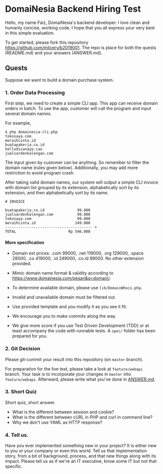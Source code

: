 # DomaiNesia Backend Hiring Test
Hello, my name Faiz, DomaiNesia's backend developer. I love clean and humanly concise, working code. I hope that you all express your very best in this simple evaluation.

To get started, please fork this repository https://github.com/milcery/b2019001. The repo is place for both the quests (README.md) and your answers (ANSWER.md).

## Quests
Suppose we want to build a domain purchase system.

### 1. Order Data Processing
First step, we need to create a simple CLI app. This app can receive domain orders in batch. To use the app, customer will call the program and input several domain names.

For example,
```
$ php domainesia-cli.php
tokosaya.com
meraihcinta.id
buatapakerja.co.id
hellodisanayo.cao
jualsardenkalengan.com
```

The input given by customer can be anything. So remember to filter the domain name 
(rules given below). Additionally, you may add more restriction to avoid program crash.

After taking valid domain names, our system will output a simple CLI invoice 
with domain list grouped by its extension, alphabetically sort by its extension, 
and then alphabetically sort by its name.

```
# INVOICE

buatapakerja.co.id               99.000
jualsardenkalengan.com           99.000
tokosaya.com                     99.000
meraihcinta.id                  249.000
---------------------------------------- +
TOTAL                        Rp 546.000
```

#### More specification
- Domain ext prices: .com 99000, .net 119000, .org 129000, .space 28000, .co 419000, .id 249000, .co.id 99000. No other extension provided.
- Mimic domain name format & validity according to https://www.domainesia.com/pesan&q=domain/.
- To determine available domain, please use `lib/DomainWhois.php`.
- Invalid and unavailable domain must be filtered out.

- Use provided template and you modify it as you see it fit.
- We encourage you to make commits along the way.
- We give more score if you use Test Driven Development (TDD) or at least accompany the code with runnable tests. A `spec/` folder has been prepared for you.

### 2. Git Decision
Please git-commit your result into this repository (on `master` branch).

For preparation for the live test, please take a look at `feature/webapi` branch.
Your task is to incorporate your changes in `master` into `feature/webapi`.
Afterward, please write what you've done in [ANSWER.md](./ANSWER.md).

### 3. Short Quiz
Short quiz, short answer.

- What is the different between session and cookie?
- What is the different between cURL in PHP and curl in command line?
- Why we don't use YAML as HTTP response?

### 4. Tell us.
Have you ever implemented something new in your project? It is either new to you 
or your company or even this world. Tell us that implementation story, 
from a bit of background, process, and that new things along with its impact. 
Please tell us as if we're an IT executive, know some IT but not that specific.
